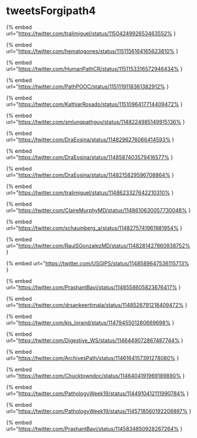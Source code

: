 # tweetsForgipath4

{% embed url="https://twitter.com/tralimiguel/status/1150424992653463552% }

{% embed url="https://twitter.com/hematogones/status/1151156164165623810% }

{% embed url="https://twitter.com/HumanPathCR/status/1151153316572946434% }

{% embed url="https://twitter.com/PathPOOC/status/1151119118361382912% }

{% embed url="https://twitter.com/KathiarRosado/status/1151096417714409472% }

{% embed url="https://twitter.com/smlungpathguy/status/1148224985149915136% }

{% embed url="https://twitter.com/DraEosina/status/1148296276066414593% }

{% embed url="https://twitter.com/DraEosina/status/1148587403579416577% }

{% embed url="https://twitter.com/DraEosina/status/1148215829596708864% }

{% embed url="https://twitter.com/tralimiguel/status/1148623327642210310% }

{% embed url="https://twitter.com/ClaireMurphyMD/status/1148610630057730048% }

{% embed url="https://twitter.com/schaumberg_a/status/1148275741961981954% }

{% embed url="https://twitter.com/RaulSGonzalezMD/status/1148281427860938752% }

{% embed url="https://twitter.com/USGIPS/status/1148589647536115713% }

{% embed url="https://twitter.com/PrashantBavi/status/1148558605823676417% }

{% embed url="https://twitter.com/drsankeertimala/status/1148526791218409472% }

{% embed url="https://twitter.com/kis_lorand/status/1147945501280669698% }

{% embed url="https://twitter.com/Digestive_WS/status/1146449072867487744% }

{% embed url="https://twitter.com/ArchivesPath/status/1146164157391278080% }

{% embed url="https://twitter.com/Chucktowndoc/status/1146404191969189890% }

{% embed url="https://twitter.com/PathologyWeek19/status/1144910412111990784% }

{% embed url="https://twitter.com/PathologyWeek19/status/1145718560192208897% }

{% embed url="https://twitter.com/PrashantBavi/status/1145834850928267264% }

